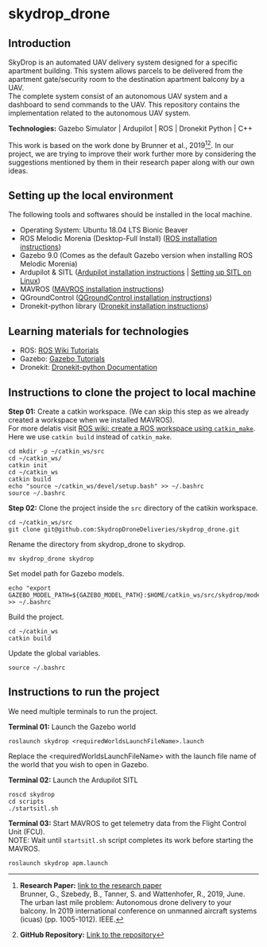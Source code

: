 # **skydrop_drone**

## **Introduction**
SkyDrop is an automated UAV delivery system designed for a specific apartment building. This system allows parcels to be delivered from the apartment gate/security room to the destination apartment balcony by a UAV. </br>
The complete system consist of an autonomous UAV system and a dashboard to send commands to the UAV. This repository contains the implementation related to the autonomous UAV system. </br>

**Technologies:** Gazebo Simulator | Ardupilot | ROS | Dronekit Python | C++

<!-- Brunner et al. -->
This work is based on the work done by Brunner et al., 2019[^1][^2]. In our project, we are trying to improve their work further more by considering the suggestions mentioned by them in their research paper along with our own ideas.</br>

[^1]: **Research Paper:** [link to the research paper](https://arxiv.org/pdf/1809.08022.pdf)</br>
Brunner, G., Szebedy, B., Tanner, S. and Wattenhofer, R., 2019, June. The urban last mile problem: Autonomous drone delivery to your balcony. In 2019 international conference on unmanned aircraft systems (icuas) (pp. 1005-1012). IEEE.

[^2]: **GitHub Repository:** [Link to the repository](https://github.com/szebedy/autonomous-drone) 

## **Setting up the local environment**
The following tools and softwares should be installed in the local machine.
- Operating System: Ubuntu 18.04 LTS Bionic Beaver
- ROS Melodic Morenia (Desktop-Full Install) ([ROS installation instructions](http://wiki.ros.org/melodic/Installation/Ubuntu))
- Gazebo 9.0 (Comes as the default Gazebo version when installing ROS Melodic Morenia)
- Ardupilot & SITL ([Ardupilot installation instructions](https://ardupilot.org/dev/docs/building-setup-linux.html#building-setup-linux) | [Setting up SITL on Linux](https://ardupilot.org/dev/docs/setting-up-sitl-on-linux.html))
- MAVROS ([MAVROS installation instructions](https://github.com/mavlink/mavros/blob/master/mavros/README.md#installation))
- QGroundControl ([QGroundControl installation instructions](https://docs.qgroundcontrol.com/master/en/getting_started/download_and_install.html))
- Dronekit-python library ([Dronekit installation instructions](https://dronekit-python.readthedocs.io/en/latest/guide/quick_start.html#installation))

## **Learning materials for technologies**
- ROS: [ROS Wiki Tutorials](http://wiki.ros.org/ROS/Tutorials)
- Gazebo: [Gazebo Tutorials](https://gazebosim.org/tutorials)
- Dronekit: [Dronekit-python Documentation](https://dronekit-python.readthedocs.io/en/latest/)

## **Instructions to clone the project to local machine**
**Step 01:** Create a catkin workspace. (We can skip this step as we already created a workspace when we installed MAVROS).</br>
For more delatis visit [ROS wiki: create a ROS workspace using ```catkin_make```](http://wiki.ros.org/ROS/Tutorials/InstallingandConfiguringROSEnvironment#:~:text=you%20installed%20ROS.-,Create%20a%20ROS%20Workspace,-catkin). </br>
Here we use ```catkin build``` instead of ```catkin_make```.
```
cd mkdir -p ~/catkin_ws/src
cd ~/catkin_ws/
catkin init
cd ~/catkin_ws
catkin build
echo "source ~/catkin_ws/devel/setup.bash" >> ~/.bashrc
source ~/.bashrc
```

**Step 02:** Clone the project inside the ```src``` directory of the catikin workspace.
```
cd ~/catkin_ws/src
git clone git@github.com:SkydropDroneDeliveries/skydrop_drone.git
```
Rename the directory from skydrop_drone to skydrop.
```
mv skydrop_drone skydrop
```
Set model path for Gazebo models.
```
echo "export GAZEBO_MODEL_PATH=${GAZEBO_MODEL_PATH}:$HOME/catkin_ws/src/skydrop/models" >> ~/.bashrc
```
Build the project.
```
cd ~/catkin_ws
catkin build
```
Update the global variables.
```
source ~/.bashrc
```

## **Instructions to run the project**
We need multiple terminals to run the project.</br>

**Terminal 01:** Launch the Gazebo world
```
roslaunch skydrop <requiredWorldsLaunchFileName>.launch 
``` 
Replace the \<requiredWorldsLaunchFileName\> with the launch file name of the world that you wish to open in Gazebo.
<!-- Once we are done with the project we can mention the final launch file name in the command -->

**Terminal 02:** Launch the Ardupilot SITL
```
roscd skydrop
cd scripts
./startsitl.sh
```

**Terminal 03:** Start MAVROS to get telemetry data from the Flight Control Unit (FCU). </br>
NOTE: Wait until ```startsitl.sh``` script completes its work before starting the MAVROS. 
```
roslaunch skydrop apm.launch
```

<!-- Terminal 04 - Run the script with the complete logic -->
<!-- Once the complete logic is integrated to a single script, add how to run the script here in the markdown -->

<!-- Add anything else as required -->